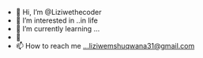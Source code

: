 - 👋 Hi, I’m @Liziwethecoder
- 👀 I’m interested in ..in life
- 🌱 I’m currently learning ...
- 💞️ 
- 📫 How to reach me ...liziwemshuqwana31@gmail.com 


<!---
Liziwethecoder/Liziwethecoder is a ✨ special ✨ repository because its `README.md` (this file) appears on your GitHub profile.
You can click the Preview link to take a look at your changes.
--->
